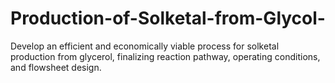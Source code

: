 # Production-of-Solketal-from-Glycol-
Develop an efficient and economically viable process for solketal production from glycerol, finalizing reaction pathway, operating conditions, and flowsheet design.
